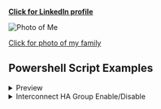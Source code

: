 **[Click for LinkedIn profile](https://www.linkedin.com/in/brent-conner)**

![Photo of Me](https://brent-conner.github.io/Me.jpg)

[Click for photo of my family](https://brent-conner.github.io/Fam.jpg)



## Powershell Script Examples

<details>
<summary>Preview</summary>

{% highlight %}
puts 'Expanded message'
{% endhighlight %}

</details>


<details><summary>Interconnect HA Group Enable/Disable</summary>

{% highlight %}
# Global Variables

##################

$ScriptLoc = "\\bhcs.pvt\dfsdept\EpicTech\Scripts\Interconnect\"

Function Brakes { foreach($var in $args) { If(!$var) { Write-Host -foreground red "A variable was NULL, returning to menu."; Pause; Menu } } }

Function GroupSelect {

$slist = Get-ChildItem -path $ScriptLoc"_Servers" -Recurse
$Num = 1
Write-Host -foreground Yellow "***********************"
Write-Host -foreground Yellow ">>>>Server List<<<<"
foreach($list in $slist) { Write-Host $Num - $list; $Num++ }
Write-Host -foreground Yellow "***********************"
$Choice = Read-Host "Choose server list"
Brakes $choice
$list = $slist[$Choice-1]
$Servers = Get-Content -path $ScriptLoc"_Servers\"$list
Return $Servers
}

Function StatusIC {

$ICservers = GroupSelect
foreach($server in $ICservers) {
    Write-Host -foreground Cyan ">>>>$server<<<<"
    Write-Host -foreground Cyan "***********************"
        $statuses = Get-Service -ComputerName $server -ErrorAction SilentlyContinue -Name *Interconnect*
        foreach($status in $statuses) { 
        Write-Host $status.status $status.name
        if($status.status -ne "Running") { Write-Host -foreground Red "???????????????????????" }
            else { Write-Host -foreground Green "-------------------------------" } }
    }
}

function DisableIC {

$ICservers = GroupSelect
foreach($server in $ICservers) {
    Write-Host -foreground Green "***********************"
    Write-Host -foreground Cyan "Stopping IC services on $server"
    Get-Service -ComputerName $server -Name *Interconnect* | Stop-Service -Force
    Write-Host -foreground Cyan "Setting to disabled on $server"
    Get-Service -ComputerName $server -Name *Interconnect* | Set-Service -StartupType Disabled
    }
}

function EnableIC {

$ICservers = GroupSelect
foreach($server in $ICservers) {
    Write-Host -foreground Green "***********************"
    Write-Host -foreground Cyan "Setting to automatic on $server"
    Get-Service -ComputerName $server -Name *Interconnect* | Set-Service -StartupType Automatic
    Write-Host -foreground Cyan "Starting IC services on $server"
    Get-Service -ComputerName $server -Name *Interconnect* | Start-Service
    }
}

function DisableChoice {
$name = Read-Host "Enter instance name identifier"
$ICservers = GroupSelect
foreach($server in $ICservers) {
    Write-Host -foreground Green "***********************"
    Write-Host -foreground Cyan "Stopping IC services on $server"
    Get-Service -ComputerName $server -Name *$name* | Stop-Service -Force
    Write-Host -foreground Cyan "Setting to disabled on $server"
    Get-Service -ComputerName $server -Name *$name* | Set-Service -StartupType Disabled
    }
}

function EnableChoice {
$name = Read-Host "Enter instance name identifier"
$ICservers = GroupSelect
foreach($server in $ICservers) {
    Write-Host -foreground Green "***********************"
    Write-Host -foreground Cyan "Setting to automatic on $server"
    Get-Service -ComputerName $server -Name *$name* | Set-Service -StartupType Automatic
    Write-Host -foreground Cyan "Starting IC services on $server"
    Get-Service -ComputerName $server -Name *$name* | Start-Service
    }
}

Function Menu {

while(1) {
    Write-host -foreground Yellow "<><><><><><><><><><><><><><>"
    Write-Host -foreground Cyan "Epic Interconnect Functions"
    Write-host -foreground Yellow "<><><><><><><><><><><><><><>"
    Write-host "1.  IC Status"
	Write-host "2.  IC Enable"
	Write-host "3.  IC Disable"
    Write-Host "4.  Wildcard Enable"
    Write-host -foreground Red "---------------------------------------------------"
    Write-host "5.  Wildcard Disable"
    Write-host "6.  "
    Write-host "7.  "
    Write-host "8.  Exit Menu"
    Write-host -foreground Yellow "<><><><><><><><><><><><><><>"
    Write-host -foreground Yellow "<><><><><><><><><><><><><><>"
	$MenuOption = Read-host "Selection"
	
	Switch($MenuOption) {
        "1"  {StatusIC}
		"2"  {EnableIC}
        "3"  {DisableIC}
		"4"  {EnableChoice}
        "5"  {DisableChoice}
        "6"  {}
        "7"  {}
        "8"  {Exit}
        default {Continue}
        }
    }
}
Menu
{% endhighlight %}
</details>


